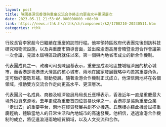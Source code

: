 ```yaml
---
layout: post
title: 陳國基深信香港與重慶交流合作將走向更高水平更深層次
date: 2023-05-11 21:53:06.000000000 +08:00
link: https://news.rthk.hk/rthk/ch/component/k2/1700210-20230511.htm
categories: rthk
---
```


行政長官李家超今日繼續在重慶的訪問行程。他率領特區政府代表團先後到訪科技研究和物流設施，以及與重慶市領導會面，並出席渝港高層會晤暨渝港合作會議第一次會議，見證本屆特區政府就任以來，第一個與內地省市成立的新合作機制。

代表團成員之一、政務司司長陳國基表示，重慶是成渝地區雙城經濟圈的核心城市，而香港是粵港澳大灣區的核心城市，兩地在國家發展戰略中均擔當重要角色，定可做好優勢互補，聯動發展。隨著渝港合作機制正式成立，他深信兩地將在各個領域，推動雙方交流合作走向更高水平、更深層次。

代表團另一名成員、商務及經濟發展局局長丘應樺表示，香港近年一直是重慶最大境外投資來源地，去年更成為重慶首四位貿易伙伴之一，香港亦是協助重慶企業「走出去」的重要平台，兩地在經貿發展共創不少機遇。丘應樺亦藉此機會試搭重慶輕軌，體驗當地人的日常生活和內地城市的高速發展。他相信，透過渝港合作機制的成立，將促進渝港兩地經貿領域，以及人文交流和合作。
